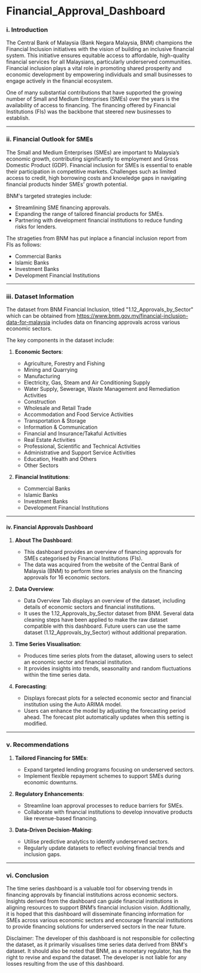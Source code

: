 # Financial_Approval_Dashboard

### i. **Introduction**

The Central Bank of Malaysia (Bank Negara Malaysia, BNM) champions the Financial Inclusion initiatives with the vision of building an inclusive financial system. This initiative ensures equitable access to affordable, high-quality financial services for all Malaysians, particularly underserved communities. Financial inclusion plays a vital role in promoting shared prosperity and economic development by empowering individuals and small businesses to engage actively in the financial ecosystem.

One of many substantial contributions that have supported the growing number of Small and Medium Enterprises (SMEs) over the years is the availability of access to financing. The financing offered by Financial Institutions (FIs) was the backbone that steered new businesses to establish.

---

### ii. **Financial Outlook for SMEs**

The Small and Medium Enterprises (SMEs) are important to Malaysia’s economic growth, contributing significantly to employment and Gross Domestic Product (GDP). Financial inclusion for SMEs is essential to enable their participation in competitive markets. Challenges such as limited access to credit, high borrowing costs and knowledge gaps in navigating financial products hinder SMEs’ growth potential.

BNM's targeted strategies include:
- Streamlining SME financing approvals.
- Expanding the range of tailored financial products for SMEs.
- Partnering with development financial institutions to reduce funding risks for lenders.

The strageties from BNM has put inplace a financial inclusion report from FIs as follows:
- Commercial Banks
- Islamic Banks
- Investment Banks
- Development Financial Institutions

---

### iii. **Dataset Information**

The dataset from BNM Financial Inclusion, titled "1.12_Approvals_by_Sector" which can be obtained from https://www.bnm.gov.my/financial-inclusion-data-for-malaysia  includes data on financing approvals across various economic sectors.

The key components in the dataset include:

1. **Economic Sectors**:
   - Agriculture, Forestry and Fishing
   - Mining and Quarrying
   - Manufacturing
   - Electricity, Gas, Steam and Air Conditioning Supply
   - Water Supply, Sewerage, Waste Management and Remediation Activities
   - Construction
   - Wholesale and Retail Trade
   - Accommodation and Food Service Activities
   - Transportation & Storage
   - Information & Communication
   - Financial and Insurance/Takaful Activities
   - Real Estate Activities
   - Professional, Scientific and Technical Activities
   - Administrative and Support Service Activities
   - Education, Health and Others
   - Other Sectors
     
2. **Financial Institutions**:
   - Commercial Banks
   - Islamic Banks
   - Investment Banks
   - Development Financial Institutions

---

#### iv. **Financial Approvals Dashboard**

1. **About The Dashboard**:
   - This dashboard provides an overview of financing approvals for SMEs categorised by Financial Institutions (FIs).
   - The data was acquired from the website of the Central Bank of Malaysia (BNM) to perform time series analysis on the financing approvals for 16 economic sectors.

2. **Data Overview**:
   - Data Overview Tab displays an overview of the dataset, including details of economic sectors and financial institutions.
   - It uses the 1.12_Approvals_by_Sector dataset from BNM. Several data cleaning steps have been applied to make the raw dataset compatible with this dashboard. Future users can use the same dataset (1.12_Approvals_by_Sector) without additional preparation.

3. **Time Series Visualisation**:
   - Produces time series plots from the dataset, allowing users to select an economic sector and financial institution.
   - It provides insights into trends, seasonality and random fluctuations within the time series data.
     
4. **Forecasting**:
   - Displays forecast plots for a selected economic sector and financial institution using the Auto ARIMA model.
   - Users can enhance the model by adjusting the forecasting period ahead. The forecast plot automatically updates when this setting is modified.

---

### v. **Recommendations**

1. **Tailored Financing for SMEs**:
   - Expand targeted lending programs focusing on underserved sectors.
   - Implement flexible repayment schemes to support SMEs during economic downturns.

2. **Regulatory Enhancements**:
   - Streamline loan approval processes to reduce barriers for SMEs.
   - Collaborate with financial institutions to develop innovative products like revenue-based financing.

3. **Data-Driven Decision-Making**:
   - Utilise predictive analytics to identify underserved sectors.
   - Regularly update datasets to reflect evolving financial trends and inclusion gaps.

---

### vi. **Conclusion**

The time series dashboard is a valuable tool for observing trends in financing approvals by financial institutions across economic sectors. Insights derived from the dashboard can guide financial institutions in aligning resources to support BNM’s financial inclusion vision. Additionally, it is hoped that this dashboard will disseminate financing information for SMEs across various economic sectors and encourage financial institutions to provide financing solutions for underserved sectors in the near future.

Disclaimer: The developer of this dashboard is not responsible for collecting the dataset, as it primarily visualises time series data derived from BNM's dataset. It should also be noted that BNM, as a monetary regulator, has the right to revise and expand the dataset. The developer is not liable for any losses resulting from the use of this dashboard.

